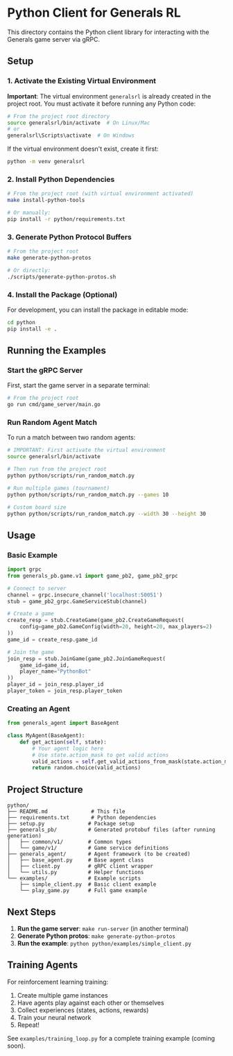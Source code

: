 # Python Client for Generals RL

This directory contains the Python client library for interacting with the Generals game server via gRPC.

## Setup

### 1. Activate the Existing Virtual Environment

**Important**: The virtual environment `generalsrl` is already created in the project root. You must activate it before running any Python code:

```bash
# From the project root directory
source generalsrl/bin/activate  # On Linux/Mac
# or
generalsrl\Scripts\activate  # On Windows
```

If the virtual environment doesn't exist, create it first:
```bash
python -m venv generalsrl
```

### 2. Install Python Dependencies

```bash
# From the project root (with virtual environment activated)
make install-python-tools

# Or manually:
pip install -r python/requirements.txt
```

### 3. Generate Python Protocol Buffers

```bash
# From the project root
make generate-python-protos

# Or directly:
./scripts/generate-python-protos.sh
```

### 4. Install the Package (Optional)

For development, you can install the package in editable mode:

```bash
cd python
pip install -e .
```

## Running the Examples

### Start the gRPC Server

First, start the game server in a separate terminal:

```bash
# From the project root
go run cmd/game_server/main.go
```

### Run Random Agent Match

To run a match between two random agents:

```bash
# IMPORTANT: First activate the virtual environment
source generalsrl/bin/activate

# Then run from the project root
python python/scripts/run_random_match.py

# Run multiple games (tournament)
python python/scripts/run_random_match.py --games 10

# Custom board size
python python/scripts/run_random_match.py --width 30 --height 30
```

## Usage

### Basic Example

```python
import grpc
from generals_pb.game.v1 import game_pb2, game_pb2_grpc

# Connect to server
channel = grpc.insecure_channel('localhost:50051')
stub = game_pb2_grpc.GameServiceStub(channel)

# Create a game
create_resp = stub.CreateGame(game_pb2.CreateGameRequest(
    config=game_pb2.GameConfig(width=20, height=20, max_players=2)
))
game_id = create_resp.game_id

# Join the game
join_resp = stub.JoinGame(game_pb2.JoinGameRequest(
    game_id=game_id,
    player_name="PythonBot"
))
player_id = join_resp.player_id
player_token = join_resp.player_token
```

### Creating an Agent

```python
from generals_agent import BaseAgent

class MyAgent(BaseAgent):
    def get_action(self, state):
        # Your agent logic here
        # Use state.action_mask to get valid actions
        valid_actions = self.get_valid_actions_from_mask(state.action_mask)
        return random.choice(valid_actions)
```

## Project Structure

```
python/
├── README.md              # This file
├── requirements.txt       # Python dependencies
├── setup.py              # Package setup
├── generals_pb/          # Generated protobuf files (after running generation)
│   ├── common/v1/        # Common types
│   └── game/v1/          # Game service definitions
├── generals_agent/       # Agent framework (to be created)
│   ├── base_agent.py     # Base agent class
│   ├── client.py         # gRPC client wrapper
│   └── utils.py          # Helper functions
└── examples/             # Example scripts
    ├── simple_client.py  # Basic client example
    └── play_game.py      # Full game example
```

## Next Steps

1. **Run the game server**: `make run-server` (in another terminal)
2. **Generate Python protos**: `make generate-python-protos`
3. **Run the example**: `python python/examples/simple_client.py`

## Training Agents

For reinforcement learning training:

1. Create multiple game instances
2. Have agents play against each other or themselves
3. Collect experiences (states, actions, rewards)
4. Train your neural network
5. Repeat!

See `examples/training_loop.py` for a complete training example (coming soon).